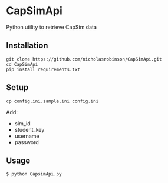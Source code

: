 # CapSimApi
Python utility to retrieve CapSim data

## Installation
```
git clone https://github.com/nicholasrobinson/CapSimApi.git
cd CapSimApi
pip install requirements.txt
```

## Setup
```
cp config.ini.sample.ini config.ini
```
Add:
- sim_id
- student_key
- username
- password

## Usage
```
$ python CapsimApi.py
```

